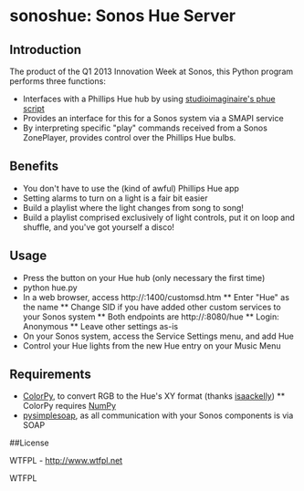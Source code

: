 # sonoshue: Sonos Hue Server

## Introduction

The product of the Q1 2013 Innovation Week at Sonos, this Python program performs three functions:
* Interfaces with a Phillips Hue hub by using [studioimaginaire's phue script](https://github.com/studioimaginaire/phue)
* Provides an interface for this for a Sonos system via a SMAPI service
* By interpreting specific "play" commands received from a Sonos ZonePlayer, provides control over the Phillips Hue bulbs.

## Benefits

* You don't have to use the (kind of awful) Phillips Hue app
* Setting alarms to turn on a light is a fair bit easier
* Build a playlist where the light changes from song to song!
* Build a playlist comprised exclusively of light controls, put it on loop and shuffle, and you've got yourself a disco!

## Usage

* Press the button on your Hue hub (only necessary the first time)
* python hue.py <hueHubIP>
* In a web browser, access http://<ZonePlayerIP>:1400/customsd.htm
** Enter "Hue" as the name
** Change SID if you have added other custom services to your Sonos system
** Both endpoints are http://<yourIP>:8080/hue
** Login: Anonymous
** Leave other settings as-is
* On your Sonos system, access the Service Settings menu, and add Hue
* Control your Hue lights from the new Hue entry on your Music Menu

## Requirements

* [ColorPy](http://markkness.net/colorpy/ColorPy.html), to convert RGB to the Hue's XY format (thanks [isaackelly](https://github.com/issackelly/python-hue))
** ColorPy requires [NumPy](http://www.scipy.org/NumPy)
* [pysimplesoap](https://code.google.com/p/pysimplesoap/), as all communication with your Sonos components is via SOAP

##License

WTFPL - http://www.wtfpl.net

<a href="http://www.wtfpl.net/"><img src="http://www.wtfpl.net/wp-content/uploads/2012/12/wtfpl-badge-4.png" width="80" height="15" alt="WTFPL" /></a>
